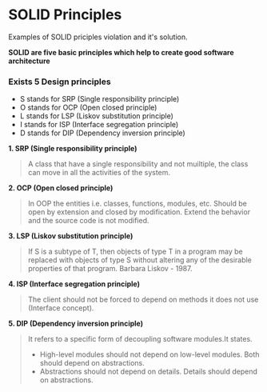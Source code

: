 # SOLID Principles
Examples of SOLID priciples violation and it's solution.

**SOLID are five basic principles which help to create good software architecture**

### Exists 5 Design principles
* S stands for SRP (Single responsibility principle)
* O stands for OCP (Open closed principle)
* L stands for LSP (Liskov substitution principle)
* I stands for ISP (Interface segregation principle)
* D stands for DIP (Dependency inversion principle)

**1. SRP (Single responsibility principle)**
> A class that have a single responsibility and not muiltiple, the class can move in all the activities of the system.

**2. OCP (Open closed principle)**
> In OOP the entities i.e. classes, functions, modules, etc. Should be open by extension and closed by modification. Extend the behavior and the source code is not modified.

**3. LSP (Liskov substitution principle)**

> If S is a subtype of T, then objects of type T in a program may be replaced with objects of type S without altering any of the desirable properties of that program. Barbara Liskov - 1987.

**4. ISP (Interface segregation principle)**
> The client should not be forced to depend on methods it does not use (Interface concept).

**5. DIP (Dependency inversion principle)**
> It refers to a specific form of decoupling software modules.It states.
> * High-level modules should not depend on low-level modules. Both should depend on abstractions.
> * Abstractions should not depend on details. Details should depend on abstractions.
